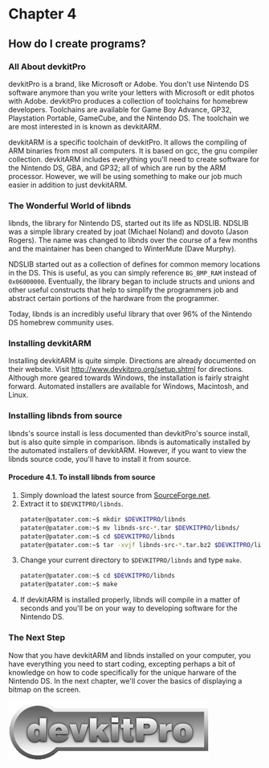 # Chapter 4
## How do I create programs?

### All About devkitPro

devkitPro is a brand, like Microsoft or Adobe. You don't use Nintendo DS
software anymore than you write your letters with Microsoft or edit photos with
Adobe. devkitPro produces a collection of toolchains for homebrew developers.
Toolchains are available for Game Boy Advance, GP32, Playstation Portable,
GameCube, and the Nintendo DS. The toolchain we are most interested in is known
as devkitARM.

devkitARM is a specific toolchain of devkitPro. It allows the compiling of ARM
binaries from most all computers. It is based on gcc, the gnu compiler
collection. devkitARM includes everything you'll need to create software for
the Nintendo DS, GBA, and GP32; all of which are run by the ARM processor.
However, we will be using something to make our job much easier in addition to
just devkitARM.

### The Wonderful World of libnds

libnds, the library for Nintendo DS, started out its life as NDSLIB. NDSLIB was
a simple library created by joat (Michael Noland) and dovoto (Jason Rogers).
The name was changed to libnds over the course of a few months and the
maintainer has been changed to WinterMute (Dave Murphy).

NDSLIB started out as a collection of defines for common memory locations in
the DS. This is useful, as you can simply reference `BG_BMP_RAM` instead of
`0x06000000`. Eventually, the library began to include structs and unions and
other useful constructs that help to simplify the programmers job and abstract
certain portions of the hardware from the programmer.

Today, libnds is an incredibly useful library that over 96% of the Nintendo DS
homebrew community uses.

### Installing devkitARM

Installing devkitARM is quite simple. Directions are already documented on
their website. Visit <http://www.devkitpro.org/setup.shtml> for directions.
Although more geared towards Windows, the installation is fairly straight
forward. Automated installers are available for Windows, Macintosh, and Linux.

### Installing libnds from source

libnds's source install is less documented than devkitPro's source install, but
is also quite simple in comparison. libnds is automatically installed by the
automated installers of devkitARM. However, if you want to view the libnds
source code, you'll have to install it from source.

#### Procedure 4.1. To install libnds from source

1. Simply download the latest source from
   [SourceForge.net](http://sourceforge.net/project/showfiles.php%3Fgroup_id%3D114505%26package_id%3D151608).
1. Extract it to `$DEVKITPRO/libnds`.
   ```sh
   patater@patater.com:~$ mkdir $DEVKITPRO/libnds
   patater@patater.com:~$ mv libnds-src-*.tar $DEVKITPRO/libnds/
   patater@patater.com:~$ cd $DEVKITPRO/libnds
   patater@patater.com:~$ tar -xvjf libnds-src-*.tar.bz2 $DEVKITPRO/libnds
   ```
1. Change your current directory to `$DEVKITPRO/libnds` and type `make`.
   ```sh
   patater@patater.com:~$ cd $DEVKITPRO/libnds
   patater@patater.com:~$ make
   ```
1. If devkitARM is installed properly, libnds will compile in a matter of
   seconds and you'll be on your way to developing software for the Nintendo
   DS.

### The Next Step

Now that you have devkitARM and libnds installed on your computer, you have
everything you need to start coding, excepting perhaps a bit of knowledge on
how to code specifically for the unique harware of the Nintendo DS. In the next
chapter, we'll cover the basics of displaying a bitmap on the screen.

![](./images/devkitlogo.png)
